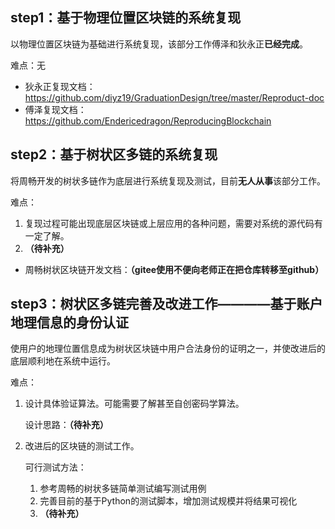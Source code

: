 ## step1：基于物理位置区块链的系统复现

以物理位置区块链为基础进行系统复现，该部分工作傅泽和狄永正**已经完成**。

难点：无

- 狄永正复现文档：https://github.com/diyz19/GraduationDesign/tree/master/Reproduct-doc
- 傅泽复现文档：https://github.com/Endericedragon/ReproducingBlockchain

## step2：基于树状区多链的系统复现

将周畅开发的树状多链作为底层进行系统复现及测试，目前**无人从事**该部分工作。

难点：  
1. 复现过程可能出现底层区块链或上层应用的各种问题，需要对系统的源代码有一定了解。
2. **（待补充）**

- 周畅树状区块链开发文档：**（gitee使用不便向老师正在把仓库转移至github）**

## step3：树状区多链完善及改进工作————基于账户地理信息的身份认证

使用户的地理位置信息成为树状区块链中用户合法身份的证明之一，并使改进后的底层顺利地在系统中运行。

难点：  
1. 设计具体验证算法。可能需要了解甚至自创密码学算法。

    设计思路：**（待补充）**

2. 改进后的区块链的测试工作。

    可行测试方法：
    1. 参考周畅的树状多链简单测试编写测试用例
    2. 完善目前的基于Python的测试脚本，增加测试规模并将结果可视化
    3. **（待补充）**